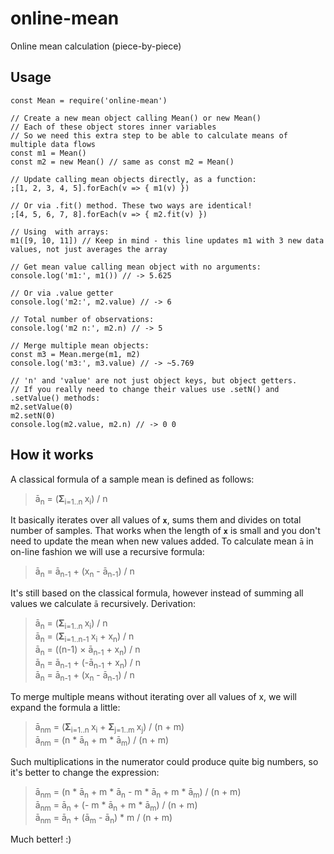 # online-mean
Online mean calculation (piece-by-piece)

## Usage
```
const Mean = require('online-mean')

// Create a new mean object calling Mean() or new Mean()
// Each of these object stores inner variables
// So we need this extra step to be able to calculate means of multiple data flows
const m1 = Mean()
const m2 = new Mean() // same as const m2 = Mean()

// Update calling mean objects directly, as a function:
;[1, 2, 3, 4, 5].forEach(v => { m1(v) })

// Or via .fit() method. These two ways are identical!
;[4, 5, 6, 7, 8].forEach(v => { m2.fit(v) })

// Using  with arrays:
m1([9, 10, 11]) // Keep in mind - this line updates m1 with 3 new data values, not just averages the array

// Get mean value calling mean object with no arguments:
console.log('m1:', m1()) // -> 5.625

// Or via .value getter
console.log('m2:', m2.value) // -> 6

// Total number of observations:
console.log('m2 n:', m2.n) // -> 5

// Merge multiple mean objects:
const m3 = Mean.merge(m1, m2)
console.log('m3:', m3.value) // -> ~5.769

// 'n' and 'value' are not just object keys, but object getters.
// If you really need to change their values use .setN() and .setValue() methods:
m2.setValue(0)
m2.setN(0)
console.log(m2.value, m2.n) // -> 0 0
```

## How it works
A classical formula of a sample mean is defined as follows:

> ā<sub>n</sub> = (<strong>Σ</strong><sub>i=1..n </sub>x<sub>i</sub>) / n

It basically iterates over all values of <code><b>x</b></code>, sums them and divides on total number of samples. That works when the length of <code><b>x</b></code> is small and you don't need to update the mean when new values added. To calculate mean <code>ā</code> in on-line fashion we will use a recursive formula:

> ā<sub>n</sub> = ā<sub>n-1</sub> + (x<sub>n</sub> - ā<sub>n-1</sub>) / n

It's still based on the classical formula, however instead of summing all values we calculate <code>ā</code> recursively. Derivation:

> ā<sub>n</sub> = (<strong>Σ</strong><sub>i=1..n </sub>x<sub>i</sub>) / n <br>
> ā<sub>n</sub> = (<strong>Σ</strong><sub>i=1..n-1 </sub>x<sub>i</sub> + x<sub>n</sub>) / n <br>
> ā<sub>n</sub> = ((n-1) × ā<sub>n-1</sub> + x<sub>n</sub>) / n <br>
> ā<sub>n</sub> = ā<sub>n-1</sub> + (-ā<sub>n-1</sub> + x<sub>n</sub>) / n <br>
> ā<sub>n</sub> = ā<sub>n-1</sub> + (x<sub>n</sub> - ā<sub>n-1</sub>) / n <br>

To merge multiple means without iterating over all values of x, we will expand the formula a little:

> ā<sub>nm</sub> = (<strong>Σ</strong><sub>i=1..n </sub>x<sub>i</sub> + <strong>Σ</strong><sub>j=1..m </sub>x<sub>j</sub>) / (n + m) <br>
> ā<sub>nm</sub> = (n * ā<sub>n</sub> + m * ā<sub>m</sub>) / (n + m) <br>

Such multiplications in the numerator could produce quite big numbers, so it's better to change the expression:
> ā<sub>nm</sub> = (n * ā<sub>n</sub> + m * ā<sub>n</sub> - m * ā<sub>n</sub> + m * ā<sub>m</sub>) / (n + m) <br>
> ā<sub>nm</sub> = ā<sub>n</sub> + (- m * ā<sub>n</sub> + m * ā<sub>m</sub>) / (n + m) <br>
> ā<sub>nm</sub> = ā<sub>n</sub> + (ā<sub>m</sub> - ā<sub>n</sub>) * m / (n + m) <br>

Much better! :)



